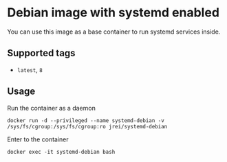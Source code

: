 # Debian image with systemd enabled

You can use this image as a base container to run systemd services inside.

## Supported tags
 - `latest`, `8`

## Usage

Run the container as a daemon

`docker run -d --privileged --name systemd-debian -v /sys/fs/cgroup:/sys/fs/cgroup:ro jrei/systemd-debian`

Enter to the container

`docker exec -it systemd-debian bash`
